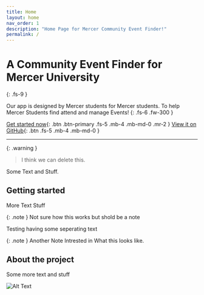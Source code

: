 ```yaml
---
title: Home
layout: home
nav_order: 1
description: "Home Page for Mercer Community Event Finder!"
permalink: /
---
```


# A Community Event Finder for Mercer University
{: .fs-9 }

Our app is designed by Mercer students for Mercer students. To help Mercer Students find attend and manage Events!
{: .fs-6 .fw-300 }

[Get started now](#getting-started){: .btn .btn-primary .fs-5 .mb-4 .mb-md-0 .mr-2 }
[View it on GitHub][project repo]{: .btn .fs-5 .mb-4 .mb-md-0 }

---

{: .warning }
> I think we can delete this.

Some Text and Stuff.

## Getting started

More Text Stuff

{: .note }
Not sure how this works but shold be a note

Testing having some seperating text

{: .note }
Another Note Intrested in What this looks like.

## About the project

Some more text and stuff

![Alt Text](/assets/images/prototype1.png)

[^1]: The [source file for this page] uses all three markup languages.

[^2]: [It can take up to 10 minutes for changes to your site to publish after you push the changes to GitHub](https://docs.github.com/en/pages/setting-up-a-github-pages-site-with-jekyll/creating-a-github-pages-site-with-jekyll#creating-your-site).

[Jekyll]: https://jekyllrb.com
[Markdown]: https://daringfireball.net/projects/markdown/
[Liquid]: https://github.com/Shopify/liquid/wiki
[Front matter]: https://jekyllrb.com/docs/front-matter/
[Jekyll configuration]: https://jekyllrb.com/docs/configuration/
[source file for this page]: https://github.com/just-the-docs/just-the-docs/blob/main/index.md
[Just the Docs Template]: https://just-the-docs.github.io/just-the-docs-template/
[Just the Docs]: https://just-the-docs.com
[Just the Docs repo]: https://github.com/just-the-docs/just-the-docs
[Just the Docs README]: https://github.com/just-the-docs/just-the-docs/blob/main/README.md
[GitHub Pages]: https://pages.github.com/
[Template README]: https://github.com/just-the-docs/just-the-docs-template/blob/main/README.md
[GitHub Pages / Actions workflow]: https://github.blog/changelog/2022-07-27-github-pages-custom-github-actions-workflows-beta/
[use the template]: https://github.com/just-the-docs/just-the-docs-template/generate
[project repo]: https://github.com/RyanMahajan/community-event-finder
